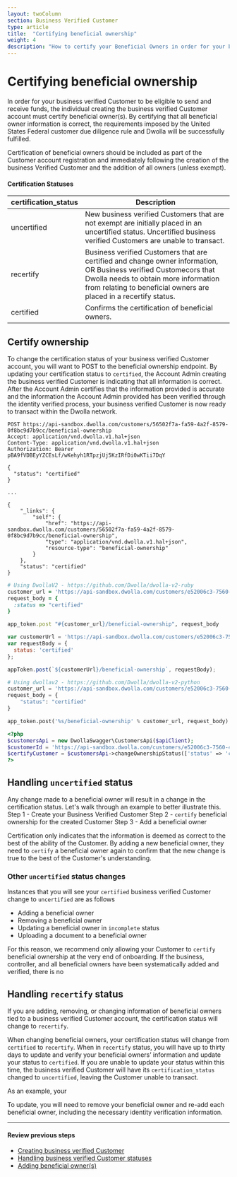 ```yaml
---
layout: twoColumn
section: Business Verified Customer
type: article
title:  "Certifying beneficial ownership"
weight: 4
description: "How to certify your Beneficial Owners in order for your business Verified Customer to send funds in the Dwolla's ACH API."
---
```

# Certifying beneficial ownership

In order for your business verified Customer to be eligible to send and receive funds, the individual creating the business verified Customer account must certify beneficial owner(s). By certifying that all beneficial owner information is correct, the requirements imposed by the United States Federal customer due diligence rule and Dwolla will be successfully fulfilled.

Certification of beneficial owners should be included as part of the Customer account registration and immediately following the creation of the business Verified Customer and the addition of all owners (unless exempt).

#### Certification Statuses

| certification_status | Description       |
|----------------------|-------------------|
| uncertified          | New business verified Customers that are not exempt are initially placed in an uncertified status. Uncertified business verified Customers are unable to transact. |
| recertify            | Business verified Customers that are certified and change owner information, OR Business verified Customecors that Dwolla needs to obtain more information from relating to beneficial owners are placed in a recertify status. |
| certified            | Confirms the certification of beneficial owners. |

## Certify ownership

To change the certification status of your business verified Customer account, you will want to POST to the beneficial ownership endpoint. By updating your certification status to `certified`, the Account Admin creating the business verified Customer is indicating that all information is correct. After the Account Admin certifies that the information provided is accurate and the information the Account Admin provided has been verified through the identity verified process, your business verified Customer is now ready to transact within the Dwolla network.

```raw
POST https://api-sandbox.dwolla.com/customers/56502f7a-fa59-4a2f-8579-0f8bc9d7b9cc/beneficial-ownership
Accept: application/vnd.dwolla.v1.hal+json
Content-Type: application/vnd.dwolla.v1.hal+json
Authorization: Bearer pBA9fVDBEyYZCEsLf/wKehyh1RTpzjUj5KzIRfDi0wKTii7DqY

{
  "status": "certified"
}

...

{
    "_links": {
        "self": {
            "href": "https://api-sandbox.dwolla.com/customers/56502f7a-fa59-4a2f-8579-0f8bc9d7b9cc/beneficial-ownership",
            "type": "application/vnd.dwolla.v1.hal+json",
            "resource-type": "beneficial-ownership"
        }
    },
    "status": "certified"
}
```
```ruby
# Using DwollaV2 - https://github.com/Dwolla/dwolla-v2-ruby
customer_url = 'https://api-sandbox.dwolla.com/customers/e52006c3-7560-4ff1-99d5-b0f3a6f4f909'
request_body = {
  :status => "certified"
}

app_token.post "#{customer_url}/beneficial-ownership", request_body
```
```javascript
var customerUrl = 'https://api-sandbox.dwolla.com/customers/e52006c3-7560-4ff1-99d5-b0f3a6f4f909';
var requestBody = {
  status: 'certified'
};

appToken.post(`${customerUrl}/beneficial-ownership`, requestBody);
```
```python
# Using dwollav2 - https://github.com/Dwolla/dwolla-v2-python
customer_url = 'https://api-sandbox.dwolla.com/customers/e52006c3-7560-4ff1-99d5-b0f3a6f4f909'
request_body = {
    "status": "certified"
}

app_token.post('%s/beneficial-ownership' % customer_url, request_body)
```
```php
<?php
$customersApi = new DwollaSwagger\CustomersApi($apiClient);
$customerId = 'https://api-sandbox.dwolla.com/customers/e52006c3-7560-4ff1-99d5-b0f3a6f4f909';
$certifyCustomer = $customersApi->changeOwnershipStatus(['status' => 'certified' ], $customerId);
?>
```

## Handling `uncertified` status

Any change made to a beneficial owner will result in a change in the certification status. Let's walk through an example to better illustrate this.
Step 1 - Create your Business Verified Customer
Step 2 - `certify` beneficial ownership for the created Customer
Step 3 - Add a beneficial owner

Certification only indicates that the information is deemed as correct to the best of the ability of the Customer. By adding a new beneficial owner, they need to `certify` a beneficial owner again to confirm that the new change is true to the best of the Customer's understanding.

### Other `uncertified` status changes

Instances that you will see your `certified` business verified Customer change to `uncertified` are as follows

* Adding a beneficial owner
* Removing a beneficial owner
* Updating a beneficial owner in `incomplete` status
* Uploading a document to a beneficial owner

For this reason, we recommend only allowing your Customer to `certify` beneficial ownership at the very end of onboarding. If the business, controller, and all beneficial owners have been systematically added and verified, there is no 

## Handling `recertify` status

If you are adding, removing, or changing information of beneficial owners tied to a business verified Customer account, the certification status will change to `recertify`.

When changing beneficial owners, your certification status will change from `certified` to `recertify`. When in `recertify` status, you will have up to thirty days to update and verify your beneficial owners’ information and update your status to `certified`. If you are unable to update your status within this time, the business verified Customer will have its `certification_status` changed to `uncertified`, leaving the Customer unable to transact.

As an example, your

To update, you will need to remove your beneficial owner and re-add each beneficial owner, including  the necessary identity verification information.

* * *

#### Review previous steps

* [Creating business verified Customer](/resources/business-verified-customer/create-business-verified-customers.html)
* [Handling business verified Customer statuses](/resources/business-verified-customer/handling-controller-and-customer-statuses.html)
* [Adding beneficial owner(s)](/resources/business-verified-customer/adding-beneficial-owners.html)
